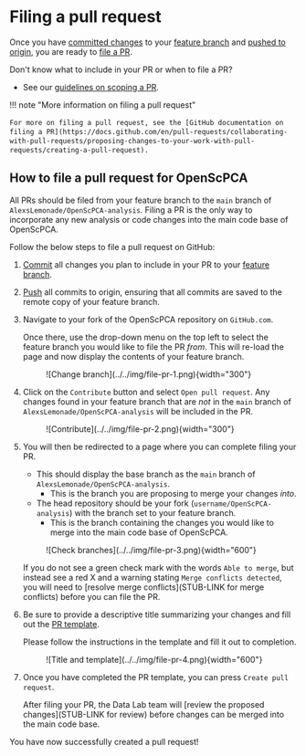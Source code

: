 # Filing a pull request

Once you have [committed changes](../working-with-git/making-commits.md) to your [feature branch](../working-with-git/working-with-branches.md) and [pushed to origin](../working-with-git/push-to-origin.md), you are ready to [file a PR](index.md).

Don't know what to include in your PR or when to file a PR?

- See our [guidelines on scoping a PR](./scoping-pull-requests.md).

!!! note "More information on filing a pull request"

    For more on filing a pull request, see the [GitHub documentation on filing a PR](https://docs.github.com/en/pull-requests/collaborating-with-pull-requests/proposing-changes-to-your-work-with-pull-requests/creating-a-pull-request).

## How to file a pull request for OpenScPCA

All PRs should be filed from your feature branch to the `main` branch of `AlexsLemonade/OpenScPCA-analysis`.
Filing a PR is the only way to incorporate any new analysis or code changes into the main code base of OpenScPCA.

Follow the below steps to file a pull request on GitHub:

1. [Commit](../working-with-git/making-commits.md) all changes you plan to include in your PR to your [feature branch](../working-with-git/working-with-branches.md).

1. [Push](../working-with-git/push-to-origin.md) all commits to origin, ensuring that all commits are saved to the remote copy of your feature branch.

1. Navigate to your fork of the OpenScPCA repository on `GitHub.com`.

    Once there, use the drop-down menu on the top left to select the feature branch you would like to file the PR _from_.
    This will re-load the page and now display the contents of your feature branch.

    <figure markdown="span">
        ![Change branch](../../img/file-pr-1.png){width="300"}
    </figure>

1. Click on the `Contribute` button and select `Open pull request`.
Any changes found in your feature branch that are _not_ in the `main` branch of `AlexsLemonade/OpenScPCA-analysis` will be included in the PR.

    <figure markdown="span">
        ![Contribute](../../img/file-pr-2.png){width="300"}
    </figure>

1. You will then be redirected to a page where you can complete filing your PR.

    - This should display the base branch as the `main` branch of `AlexsLemonade/OpenScPCA-analysis`.
        - This is the branch you are proposing to merge your changes _into_.
    - The head repository should be your fork (`username/OpenScPCA-analysis`) with the branch set to your feature branch.
        - This is the branch containing the changes you would like to merge into the main code base of OpenScPCA.

    <figure markdown="span">
        ![Check branches](../../img/file-pr-3.png){width="600"}
    </figure>

    If you do not see a green check mark with the words `Able to merge`, but instead see a red X and a warning stating `Merge conflicts detected`, you will need to [resolve merge conflicts](STUB-LINK for merge conflicts) before you can file the PR.

1. Be sure to provide a descriptive title summarizing your changes and fill out the [PR template](./pull-request-template.md).

    Please follow the instructions in the template and fill it out to completion.

    <figure markdown="span">
        ![Title and template](../../img/file-pr-4.png){width="600"}
    </figure>

1. Once you have completed the PR template, you can press `Create pull request`.

    After filing your PR, the Data Lab team will [review the proposed changes](STUB-LINK for review) before changes can be merged into the main code base.

You have now successfully created a pull request!
